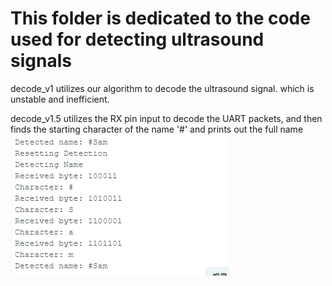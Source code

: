 # This folder is dedicated to the code used for detecting ultrasound signals
decode_v1 utilizes our algorithm to decode the ultrasound signal. which is unstable and inefficient.

decode_v1.5 utilizes the RX pin input to decode the UART packets, and then finds the starting character of the name '#' and prints out the full name
![Serial snippet](images/name_serial_1.png)

